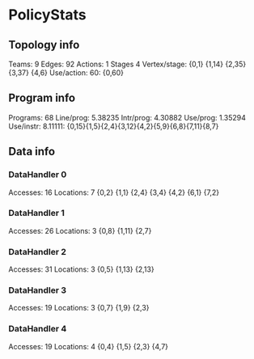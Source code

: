# PolicyStats
## Topology info
Teams:		9
Edges:		92
Actions:	1
Stages		4
Vertex/stage:	{0,1} {1,14} {2,35} {3,37} {4,6} 
Use/action:	60: {0,60} 

## Program info
Programs:	68
Line/prog:	5.38235
Intr/prog:	4.30882
Use/prog:	1.35294
Use/instr:	8.11111: {0,15}{1,5}{2,4}{3,12}{4,2}{5,9}{6,8}{7,11}{8,7}

## Data info

### DataHandler 0
Accesses:	16
Locations:	7
{0,2} {1,1} {2,4} {3,4} {4,2} {6,1} {7,2} 

### DataHandler 1
Accesses:	26
Locations:	3
{0,8} {1,11} {2,7} 

### DataHandler 2
Accesses:	31
Locations:	3
{0,5} {1,13} {2,13} 

### DataHandler 3
Accesses:	19
Locations:	3
{0,7} {1,9} {2,3} 

### DataHandler 4
Accesses:	19
Locations:	4
{0,4} {1,5} {2,3} {4,7} 